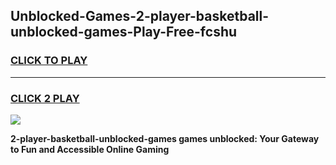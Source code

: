 
## Unblocked-Games-2-player-basketball-unblocked-games-Play-Free-fcshu
<h3>
<a href="https://premium76.site?title=2-player-basketball-unblocked-games&ref=22A">CLICK TO PLAY</a></h3>
<hr>

<h3>
<a href="https://premium76.site?title=2-player-basketball-unblocked-games&ref=22A">CLICK 2 PLAY</a>
  
</h3>

<a href="https://premium76.site?title=2-player-basketball-unblocked-games&ref=22A"><img src="https://clearcache.store/games.png"></a>


**2-player-basketball-unblocked-games games unblocked: Your Gateway to Fun and Accessible Online Gaming**
